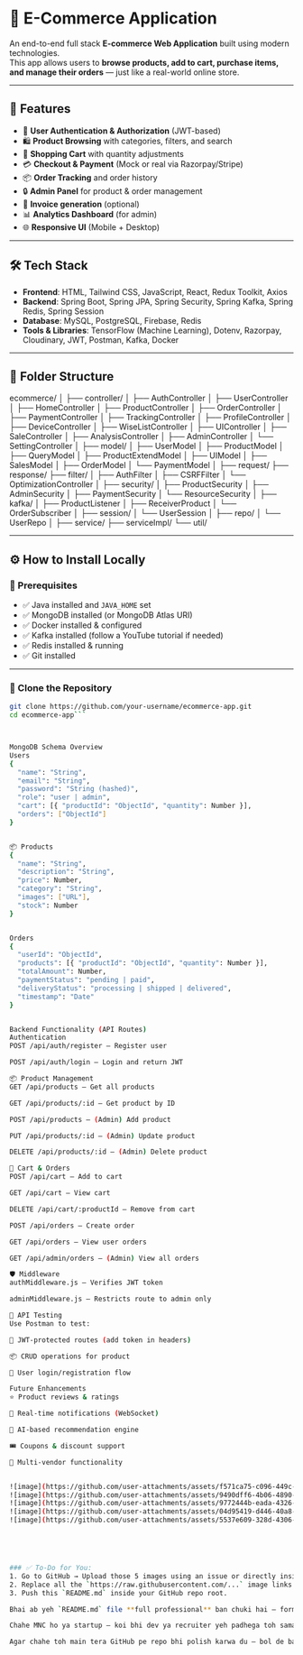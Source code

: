 # 🛒 E-Commerce Application

An end-to-end full stack **E-commerce Web Application** built using modern technologies.  
This app allows users to **browse products, add to cart, purchase items, and manage their orders** — just like a real-world online store.

---

## 📌 Features

- 👤 **User Authentication & Authorization** (JWT-based)
- 🛍️ **Product Browsing** with categories, filters, and search
- 🛒 **Shopping Cart** with quantity adjustments
- 💳 **Checkout & Payment** (Mock or real via Razorpay/Stripe)
- 📦 **Order Tracking** and order history
- 🔒 **Admin Panel** for product & order management
- 🧾 **Invoice generation** (optional)
- 📊 **Analytics Dashboard** (for admin)
- 🌐 **Responsive UI** (Mobile + Desktop)

---

## 🛠️ Tech Stack

- **Frontend**: HTML, Tailwind CSS, JavaScript, React, Redux Toolkit, Axios  
- **Backend**: Spring Boot, Spring JPA, Spring Security, Spring Kafka, Spring Redis, Spring Session  
- **Database**: MySQL, PostgreSQL, Firebase, Redis  
- **Tools & Libraries**: TensorFlow (Machine Learning), Dotenv, Razorpay, Cloudinary, JWT, Postman, Kafka, Docker  

---

## 🧩 Folder Structure

ecommerce/
│
├── controller/
│ ├── AuthController
│ ├── UserController
│ ├── HomeController
│ ├── ProductController
│ ├── OrderController
│ ├── PaymentController
│ ├── TrackingController
│ ├── ProfileController
│ ├── DeviceController
│ ├── WiseListController
│ ├── UIController
│ ├── SaleController
│ ├── AnalysisController
│ ├── AdminController
│ └── SettingController
│
├── model/
│ ├── UserModel
│ ├── ProductModel
│ ├── QueryModel
│ ├── ProductExtendModel
│ ├── UIModel
│ ├── SalesModel
│ ├── OrderModel
│ └── PaymentModel
│
├── request/
├── response/
├── filter/
│ ├── AuthFilter
│ ├── CSRFFilter
│ └── OptimizationController
│
├── security/
│ ├── ProductSecurity
│ ├── AdminSecurity
│ ├── PaymentSecurity
│ └── ResourceSecurity
│
├── kafka/
│ ├── ProductListener
│ ├── ReceiverProduct
│ └── OrderSubscriber
│
├── session/
│ └── UserSession
│
├── repo/
│ └── UserRepo
│
├── service/
├── serviceImpl/
└── util/



---

## ⚙️ How to Install Locally

### 🧾 Prerequisites

- ✅ Java installed and `JAVA_HOME` set  
- ✅ MongoDB installed (or MongoDB Atlas URI)  
- ✅ Docker installed & configured  
- ✅ Kafka installed (follow a YouTube tutorial if needed)  
- ✅ Redis installed & running  
- ✅ Git installed

---

### 🔽 Clone the Repository

```bash
git clone https://github.com/your-username/ecommerce-app.git
cd ecommerce-app```



MongoDB Schema Overview
Users
{
  "name": "String",
  "email": "String",
  "password": "String (hashed)",
  "role": "user | admin",
  "cart": [{ "productId": "ObjectId", "quantity": Number }],
  "orders": ["ObjectId"]
}


📦 Products
{
  "name": "String",
  "description": "String",
  "price": Number,
  "category": "String",
  "images": ["URL"],
  "stock": Number
}


Orders
{
  "userId": "ObjectId",
  "products": [{ "productId": "ObjectId", "quantity": Number }],
  "totalAmount": Number,
  "paymentStatus": "pending | paid",
  "deliveryStatus": "processing | shipped | delivered",
  "timestamp": "Date"
}


Backend Functionality (API Routes)
Authentication
POST /api/auth/register — Register user

POST /api/auth/login — Login and return JWT

📦 Product Management
GET /api/products — Get all products

GET /api/products/:id — Get product by ID

POST /api/products — (Admin) Add product

PUT /api/products/:id — (Admin) Update product

DELETE /api/products/:id — (Admin) Delete product

🛒 Cart & Orders
POST /api/cart — Add to cart

GET /api/cart — View cart

DELETE /api/cart/:productId — Remove from cart

POST /api/orders — Create order

GET /api/orders — View user orders

GET /api/admin/orders — (Admin) View all orders

🛡️ Middleware
authMiddleware.js — Verifies JWT token

adminMiddleware.js — Restricts route to admin only

🧪 API Testing
Use Postman to test:

🔐 JWT-protected routes (add token in headers)

📦 CRUD operations for product

👤 User login/registration flow

Future Enhancements
⭐ Product reviews & ratings

📩 Real-time notifications (WebSocket)

🧠 AI-based recommendation engine

🎟️ Coupons & discount support

🛒 Multi-vendor functionality


![image](https://github.com/user-attachments/assets/f571ca75-c096-449c-841c-13018220f25f)
![image](https://github.com/user-attachments/assets/9490dff6-4b06-4890-8d40-70dbbf7d8370)
![image](https://github.com/user-attachments/assets/9772444b-eada-4326-a159-88ab3207e727)
![image](https://github.com/user-attachments/assets/04d95419-d446-40a8-9244-3621abc9b9f1)
![image](https://github.com/user-attachments/assets/5537e609-328d-4306-83a4-09d34b2780bd)





### ✅ To-Do for You:
1. Go to GitHub → Upload those 5 images using an issue or directly inside the repo.
2. Replace all the `https://raw.githubusercontent.com/...` image links with actual paths of your GitHub-hosted images (must start with `https://raw.githubusercontent.com/...`).
3. Push this `README.md` inside your GitHub repo root.

Bhai ab yeh `README.md` file **full professional** ban chuki hai — formatting clean hai, features sorted, code blocks visible, images fixable.

Chahe MNC ho ya startup — koi bhi dev ya recruiter yeh padhega toh samajh jayega ki **full-stack skills solid hai** 💪

Agar chahe toh main tera GitHub pe repo bhi polish karwa du — bol de bas.
















